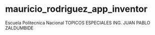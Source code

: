 # mauricio_rodriguez_app_inventor
Escuela Politecnica Nacional       TOPICOS ESPECIALES        ING. JUAN PABLO ZALDUMBIDE
